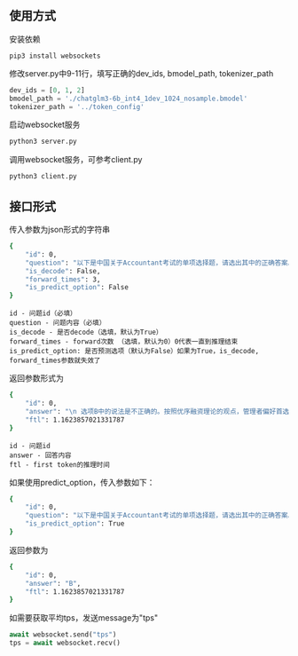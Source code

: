## 使用方式
安装依赖
```
pip3 install websockets
```

修改server.py中9-11行，填写正确的dev_ids, bmodel_path, tokenizer_path 
```python
dev_ids = [0, 1, 2]
bmodel_path = './chatglm3-6b_int4_1dev_1024_nosample.bmodel'
tokenizer_path = '../token_config'
```
启动websocket服务
```bash
python3 server.py
```

调用websocket服务，可参考client.py
```bash
python3 client.py
```

## 接口形式
传入参数为json形式的字符串
```bash
{
    "id": 0, 
    "question": "以下是中国关于Accountant考试的单项选择题，请选出其中的正确答案。\n\n下列关于资本结构理论的说法中，不正确的是____。 \nA. 代理理论、权衡理论、有企业所得税条件下的MM理论，都认为企业价值与资本结构有关。\nB. 按照优序融资理论的观点，考虑信息不对称和逆向选择的影响，管理者偏好首选留存收益筹资，然后是发行新股筹资，最后是债务筹资。 \nC. 权衡理论是对有企业所得税条件下的MM理论的扩展。\nD. 代理理论是对权衡理论的扩展\n答案：", 
    "is_decode": False,
    "forward_times": 3,
    "is_predict_option": False
}
```
```
id - 问题id（必填）
question - 问题内容（必填）
is_decode - 是否decode（选填，默认为True）
forward_times - forward次数 （选填，默认为0）0代表一直到推理结束
is_predict_option: 是否预测选项（默认为False）如果为True，is_decode, forward_times参数就失效了
```

返回参数形式为
```bash
{
    "id": 0, 
    "answer": "\n 选项B中的说法是不正确的。按照优序融资理论的观点，管理者偏好首选债务筹资，然后是发行新股筹资，最后是留存收益筹资。而不是首选留存收益筹资，然后是发行新股筹资，最后是债务筹资。", 
    "ftl": 1.1623857021331787
}
```
```
id - 问题id
answer - 回答内容
ftl - first token的推理时间
```

如果使用predict_option，传入参数如下：
```bash
{
    "id": 0, 
    "question": "以下是中国关于Accountant考试的单项选择题，请选出其中的正确答案。\n\n下列关于资本结构理论的说法中，不正确的是____。 \nA. 代理理论、权衡理论、有企业所得税条件下的MM理论，都认为企业价值与资本结构有关。\nB. 按照优序融资理论的观点，考虑信息不对称和逆向选择的影响，管理者偏好首选留存收益筹资，然后是发行新股筹资，最后是债务筹资。 \nC. 权衡理论是对有企业所得税条件下的MM理论的扩展。\nD. 代理理论是对权衡理论的扩展\n答案：", 
    "is_predict_option": True
}
```

返回参数为
```bash
{
    "id": 0, 
    "answer": "B", 
    "ftl": 1.1623857021331787
}
```

如需要获取平均tps，发送message为"tps"
```python
await websocket.send("tps")
tps = await websocket.recv()
```
